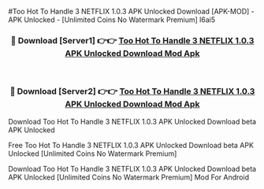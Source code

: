 #Too Hot To Handle 3 NETFLIX 1.0.3 APK Unlocked Download [APK-MOD] - APK Unlocked - [Unlimited Coins No Watermark Premium] l6ai5



<div align="center">

<h3>🔴 Download [Server1] 👉👉 <a href="https://momento.my/?title=Too_Hot_To_Handle_3_NETFLIX_1.0.3_APK_Unlocked_Download">Too Hot To Handle 3 NETFLIX 1.0.3 APK Unlocked Download Mod Apk</a></h3><br>

<h3>🔴 Download [Server2] 👉👉 <a href="https://momento.my/?title=Too_Hot_To_Handle_3_NETFLIX_1.0.3_APK_Unlocked_Download">Too Hot To Handle 3 NETFLIX 1.0.3 APK Unlocked Download Mod Apk</a></h3>
</div>



Download Too Hot To Handle 3 NETFLIX 1.0.3 APK Unlocked Download beta APK Unlocked

Free Too Hot To Handle 3 NETFLIX 1.0.3 APK Unlocked Download beta APK Unlocked [Unlimited Coins No Watermark Premium]

Download Too Hot To Handle 3 NETFLIX 1.0.3 APK Unlocked Download beta APK Unlocked [Unlimited Coins No Watermark Premium] Mod For Android
